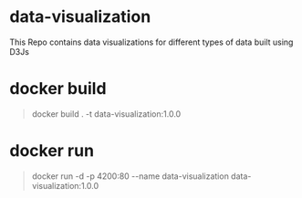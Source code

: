 # data-visualization
This Repo contains data visualizations for different types of data built using D3Js

# docker build
> docker build . -t data-visualization:1.0.0 
# docker run
> docker run -d -p 4200:80 --name data-visualization data-visualization:1.0.0
